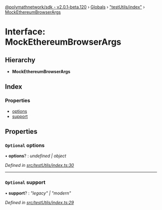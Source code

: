 [@polymathnetwork/sdk - v2.0.1-beta.120](../README.md) › [Globals](../globals.md) › ["testUtils/index"](../modules/_testutils_index_.md) › [MockEthereumBrowserArgs](_testutils_index_.mockethereumbrowserargs.md)

# Interface: MockEthereumBrowserArgs

## Hierarchy

- **MockEthereumBrowserArgs**

## Index

### Properties

- [options](_testutils_index_.mockethereumbrowserargs.md#optional-options)
- [support](_testutils_index_.mockethereumbrowserargs.md#optional-support)

## Properties

### `Optional` options

• **options**? : _undefined | object_

_Defined in [src/testUtils/index.ts:30](https://github.com/PolymathNetwork/polymath-sdk/blob/1da5bc5/src/testUtils/index.ts#L30)_

---

### `Optional` support

• **support**? : _"legacy" | "modern"_

_Defined in [src/testUtils/index.ts:29](https://github.com/PolymathNetwork/polymath-sdk/blob/1da5bc5/src/testUtils/index.ts#L29)_
